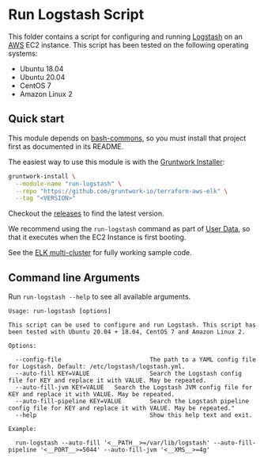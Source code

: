 # Run Logstash Script

This folder contains a script for configuring and running [Logstash](https://www.elastic.co/products/logstash) on an [AWS](https://aws.amazon.com/) EC2 instance. This script has been tested on the following operating systems:

* Ubuntu 18.04
* Ubuntu 20.04
* CentOS 7
* Amazon Linux 2

## Quick start

This module depends on [bash-commons](https://github.com/gruntwork-io/bash-commons), so you must install that project
first as documented in its README.

The easiest way to use this module is with the [Gruntwork Installer](https://github.com/gruntwork-io/gruntwork-installer):

```bash
gruntwork-install \
  --module-name "run-logstash" \
  --repo "https://github.com/gruntwork-io/terraform-aws-elk" \
  --tag "<VERSION>"
```  

Checkout the [releases](https://github.com/gruntwork-io/terraform-aws-elk/releases) to find the latest version.

We recommend using the `run-logstash` command as part of [User Data](http://docs.aws.amazon.com/AWSEC2/latest/UserGuide/user-data.html#user-data-shell-scripts), so that it executes when the EC2 Instance is first booting. 

See the [ELK multi-cluster](/examples/elk-multi-cluster/README.md) for fully working sample code.

## Command line Arguments

Run `run-logstash --help` to see all available arguments.

```
Usage: run-logstash [options]

This script can be used to configure and run Logstash. This script has been tested with Ubuntu 20.04 + 18.04, CentOS 7 and Amazon Linux 2.

Options:

  --config-file                         The path to a YAML config file for Logstash. Default: /etc/logstash/logstash.yml.
  --auto-fill KEY=VALUE                 Search the Logstash config file for KEY and replace it with VALUE. May be repeated.
  --auto-fill-jvm KEY=VALUE   Search the Logstash JVM config file for KEY and replace it with VALUE. May be repeated.
  --auto-fill-pipeline KEY=VALUE        Search the Logstash pipeline config file for KEY and replace it with VALUE. May be repeated."
  --help                                Show this help text and exit.

Example:

  run-logstash --auto-fill '<__PATH__>=/var/lib/logstash' --auto-fill-pipeline '<__PORT__>=5044' --auto-fill-jvm '<__XMS__>=4g'
```
